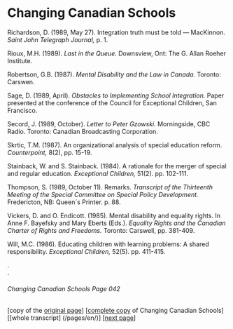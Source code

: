 # Changing Canadian Schools
Richardson, D. (1989, May 27). Integration truth must be told — MacKinnon. *Saint John Telegraph Journal,* p. 1.  

Rioux, M.H. (1989). *Last in the Queue.* Downsview, Ont: The G. Allan Roeher Institute.  

Robertson, G.B. (1987). *Mental Disability and the Law in Canada.* Toronto: Carswen.  

Sage, D. (1989, April). *Obstacles to Implementing School Integration.* Paper presented at the conference of the Council for Exceptional Children, San Francisco.  

Secord, J. (1989, October). *Letter to Peter Gzowski.* Morningside, CBC Radio. Toronto: Canadian Broadcasting Corporation.  

Skrtic, T.M. (1987). An organizational analysis of special education reform. *Counterpoint,* 8(2), pp. 15-19.  

Stainback, W. and S. Stainback. (1984). A rationale for the merger of special and regular education. *Exceptional Children,* 51(2). pp. 102-111.  

Thompson, S. (1989, October 11). Remarks. *Transcript of the Thirteenth Meeting of the Special Committee on Special Policy Development.* Fredericton, NB: Queen´s Printer. p. 88.  

Vickers, D. and O. Endicott. (1985). Mental disability and equality rights. In Anne F. Bayefsky and Mary Eberts (Eds.). *Equality Rights and the Canadian Charter of Rights and Freedoms.* Toronto: Carswell, pp. 381-409.  

Will, M.C. (1986). Educating children with learning problems: A shared responsibility. *Exceptional Children,* 52(5). pp. 411-415.

.  
.  

###### Changing Canadian Schools Page 042

[copy of the [original page](/copies-from-original/CCS042.png)]
[[complete copy](/copies-from-original/BestCopy_Changing_Canadian_Schools_Perspectives_on_Disability_and_Inclusion.pdf) of Changing Canadian Schools]
[[whole transcript] (/pages/en/)]
[[next page](Changing_Canadian_Schools-043)]


